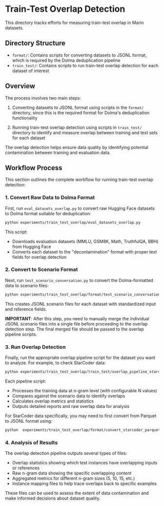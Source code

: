 # Train-Test Overlap Detection

This directory tracks efforts for measuring train-test overlap in Marin datasets.

## Directory Structure

- `format/`: Contains scripts for converting datasets to JSONL format, which is required by the Dolma deduplication pipeline
- `train_test/`: Contains scripts to run train-test overlap detection for each dataset of interest

## Overview

The process involves two main steps:

1. Converting datasets to JSONL format using scripts in the `format/` directory, since this is the required format for Dolma's deduplication functionality

2. Running train-test overlap detection using scripts in `train_test/` directory to identify and measure overlap between training and test sets for each dataset

The overlap detection helps ensure data quality by identifying potential contamination between training and evaluation data.

## Workflow Process

This section outlines the complete workflow for running train-test overlap detection:

### 1. Convert Raw Data to Dolma Format

First, run `eval_datasets_overlap.py` to convert raw Hugging Face datasets to Dolma format suitable for deduplication:

```bash
python experiments/train_test_overlap/eval_datasets_overlap.py
```

This script:
- Downloads evaluation datasets (MMLU, GSM8K, Math, TruthfulQA, BBH) from Hugging Face
- Converts each dataset to the "decontamination" format with proper text fields for overlap detection

### 2. Convert to Scenario Format

Next, run `test_scenario_conversation.py` to convert the Dolma-formatted data to scenario files:

```bash
python experiments/train_test_overlap/format/test_scenario_conversation.py
```

This creates JSONL scenario files for each dataset with standardized input and reference fields.

**IMPORTANT**: After this step, you need to manually merge the individual JSONL scenario files into a single file before proceeding to the overlap detection step. The final merged file should be passed to the overlap pipeline scripts.

### 3. Run Overlap Detection

Finally, run the appropriate overlap pipeline script for the dataset you want to analyze. For example, to check StarCoder data:

```bash
python experiments/train_test_overlap/train_test/overlap_pipeline_starcoder.py
```

Each pipeline script:
- Processes the training data at n-gram level (with configurable N values)
- Compares against the scenario data to identify overlaps
- Calculates overlap metrics and statistics
- Outputs detailed reports and raw overlap data for analysis

For StarCoder data specifically, you may need to first convert from Parquet to JSONL format using:

```bash
python  experiments/train_test_overlap/format/convert_starcoder_parquet2jsonl.py
```

### 4. Analysis of Results

The overlap detection pipeline outputs several types of files:
- Overlap statistics showing which test instances have overlapping inputs or references
- Raw n-gram data showing the specific overlapping content
- Aggregated metrics for different n-gram sizes (5, 10, 15, etc.)
- Instance mapping files to help trace overlaps back to specific examples

These files can be used to assess the extent of data contamination and make informed decisions about dataset quality.
